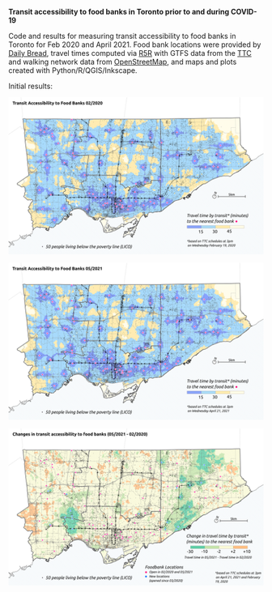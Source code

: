 **Transit accessibility to food banks in Toronto prior to and during COVID-19**

Code and results for measuring transit accessibility to food banks in Toronto for Feb 2020 and April 2021. Food bank locations were provided by [Daily Bread](https://www.dailybread.ca/), travel times computed via [R5R](https://github.com/ipeaGIT/r5r) with GTFS data from the [TTC](https://transitfeeds.com/p/ttc/33) and walking network data from [OpenStreetMap](https://www.openstreetmap.org/), and maps and plots created with Python/R/QGIS/Inkscape.

Initial results:

![m1](map_v2/E_mintraveltime_feb2020.png)

![m2](map_v2/E_mintraveltime_apr2021.png)

![m3](map_v2/E_mintraveltime_delta.png)

